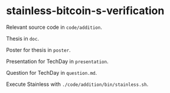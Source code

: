 # stainless-bitcoin-s-verification

Relevant source code in `code/addition`.

Thesis in `doc`.

Poster for thesis in `poster`.

Presentation for TechDay in `presentation`.

Question for TechDay in `question.md`.

Execute Stainless with `./code/addition/bin/stainless.sh`.

